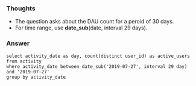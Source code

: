 ### Thoughts

- The question asks about the DAU count for a peroid of 30 days.
- For time range, use **date_sub**(date, interval 29 days).


### Answer 
```
select activity_date as day, count(distinct user_id) as active_users from activity 
where activity_date between date_sub('2019-07-27', interval 29 day) and '2019-07-27'
group by activity_date

```
